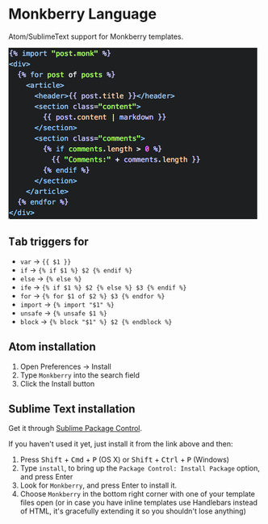 # Monkberry Language

Atom/SublimeText support for Monkberry templates.

![Monkberry template in Atom](https://raw.githubusercontent.com/monkberry/language-monkberry/master/examples/screenshot.png)


## <kbd>Tab</kbd> triggers for
* `var` → `{{ $1 }}`
* `if` → `{% if $1 %} $2 {% endif %}`
* `else` → `{% else %}`
* `ife` → `{% if $1 %} $2 {% else %} $3 {% endif %}`
* `for` → `{% for $1 of $2 %} $3 {% endfor %}`
* `import` → `{% import "$1" %}`
* `unsafe` → `{% unsafe $1 %}`
* `block` → `{% block "$1" %} $2 {% endblock %}`


## Atom installation

1. Open Preferences → Install
2. Type `Monkberry` into the search field
3. Click the Install button


## Sublime Text installation

Get it through [Sublime Package Control](https://packagecontrol.io/).

If you haven't used it yet, just install it from the link above and then:

1. Press <kbd>Shift</kbd> + <kbd>Cmd</kbd> + <kbd>P</kbd> (OS X) or <kbd>Shift</kbd> + <kbd>Ctrl</kbd> + <kbd>P</kbd> (Windows)
2. Type `install`, to bring up the `Package Control: Install Package` option, and press Enter
3. Look for `Monkberry`, and press Enter to install it.
4. Choose `Monkberry` in the bottom right corner with one of your template files open (or in case you have inline templates use Handlebars instead of HTML, it's gracefully extending it so you shouldn't lose anything)
